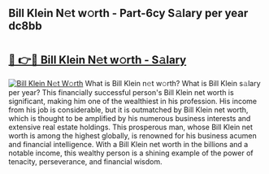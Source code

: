 ## Bill Klein N𝚎t w𝚘rth - Part-6cy S𝚊lary per year dc8bb

# <h2><a href="http://gc3cl9y.nevu.top/?p=Bill+Klein">🔗 👉🔴 Bill Klein N𝚎t w𝚘rth - S𝚊lary</a></h2>

[![Bill Klein N𝚎t W𝚘rth](https://i.imgur.com/Oavwk0R.jpeg)](http://gc3cl9y.nevu.top/?p=Bill+Klein)
What is Bill Klein n𝚎t w𝚘rth? What is Bill Klein s𝚊lary per year?
This financially successful person's Bill Klein net worth is significant, making him one of the wealthiest in his profession. His income from his job is considerable, but it is outmatched by Bill Klein net worth, which is thought to be amplified by his numerous business interests and extensive real estate holdings. This prosperous man, whose Bill Klein net worth is among the highest globally, is renowned for his business acumen and financial intelligence. With a Bill Klein net worth in the billions and a notable income, this wealthy person is a shining example of the power of tenacity, perseverance, and financial wisdom.
